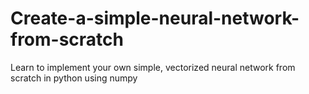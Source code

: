 # Create-a-simple-neural-network-from-scratch
Learn to implement your own simple, vectorized neural network from scratch in python using numpy
